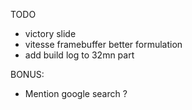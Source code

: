 TODO
- victory slide
- vitesse framebuffer better formulation
- add build log to 32mn part

BONUS: 
- Mention google search ?
